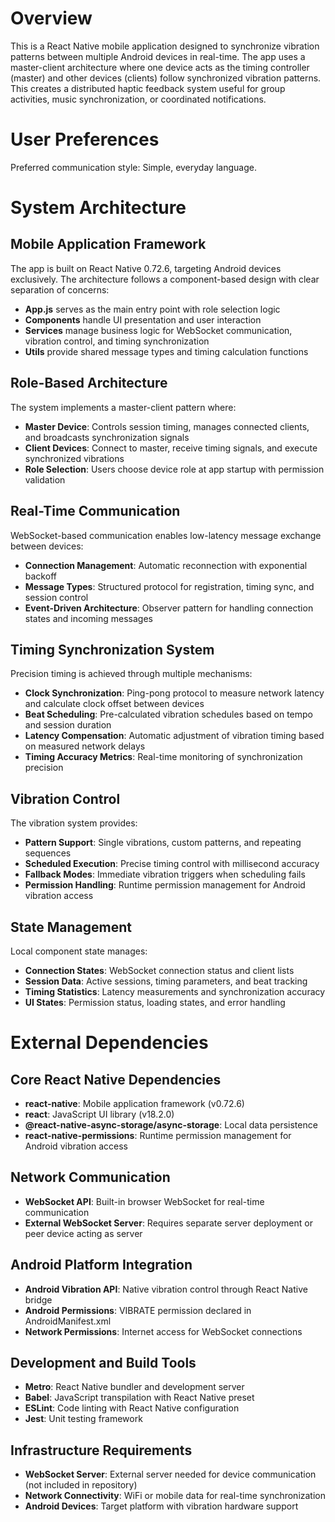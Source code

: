 # Overview

This is a React Native mobile application designed to synchronize vibration patterns between multiple Android devices in real-time. The app uses a master-client architecture where one device acts as the timing controller (master) and other devices (clients) follow synchronized vibration patterns. This creates a distributed haptic feedback system useful for group activities, music synchronization, or coordinated notifications.

# User Preferences

Preferred communication style: Simple, everyday language.

# System Architecture

## Mobile Application Framework
The app is built on React Native 0.72.6, targeting Android devices exclusively. The architecture follows a component-based design with clear separation of concerns:

- **App.js** serves as the main entry point with role selection logic
- **Components** handle UI presentation and user interaction
- **Services** manage business logic for WebSocket communication, vibration control, and timing synchronization
- **Utils** provide shared message types and timing calculation functions

## Role-Based Architecture
The system implements a master-client pattern where:
- **Master Device**: Controls session timing, manages connected clients, and broadcasts synchronization signals
- **Client Devices**: Connect to master, receive timing signals, and execute synchronized vibrations
- **Role Selection**: Users choose device role at app startup with permission validation

## Real-Time Communication
WebSocket-based communication enables low-latency message exchange between devices:
- **Connection Management**: Automatic reconnection with exponential backoff
- **Message Types**: Structured protocol for registration, timing sync, and session control
- **Event-Driven Architecture**: Observer pattern for handling connection states and incoming messages

## Timing Synchronization System
Precision timing is achieved through multiple mechanisms:
- **Clock Synchronization**: Ping-pong protocol to measure network latency and calculate clock offset between devices
- **Beat Scheduling**: Pre-calculated vibration schedules based on tempo and session duration
- **Latency Compensation**: Automatic adjustment of vibration timing based on measured network delays
- **Timing Accuracy Metrics**: Real-time monitoring of synchronization precision

## Vibration Control
The vibration system provides:
- **Pattern Support**: Single vibrations, custom patterns, and repeating sequences
- **Scheduled Execution**: Precise timing control with millisecond accuracy
- **Fallback Modes**: Immediate vibration triggers when scheduling fails
- **Permission Handling**: Runtime permission management for Android vibration access

## State Management
Local component state manages:
- **Connection States**: WebSocket connection status and client lists
- **Session Data**: Active sessions, timing parameters, and beat tracking
- **Timing Statistics**: Latency measurements and synchronization accuracy
- **UI States**: Permission status, loading states, and error handling

# External Dependencies

## Core React Native Dependencies
- **react-native**: Mobile application framework (v0.72.6)
- **react**: JavaScript UI library (v18.2.0)
- **@react-native-async-storage/async-storage**: Local data persistence
- **react-native-permissions**: Runtime permission management for Android vibration access

## Network Communication
- **WebSocket API**: Built-in browser WebSocket for real-time communication
- **External WebSocket Server**: Requires separate server deployment or peer device acting as server

## Android Platform Integration
- **Android Vibration API**: Native vibration control through React Native bridge
- **Android Permissions**: VIBRATE permission declared in AndroidManifest.xml
- **Network Permissions**: Internet access for WebSocket connections

## Development and Build Tools
- **Metro**: React Native bundler and development server
- **Babel**: JavaScript transpilation with React Native preset
- **ESLint**: Code linting with React Native configuration
- **Jest**: Unit testing framework

## Infrastructure Requirements
- **WebSocket Server**: External server needed for device communication (not included in repository)
- **Network Connectivity**: WiFi or mobile data for real-time synchronization
- **Android Devices**: Target platform with vibration hardware support